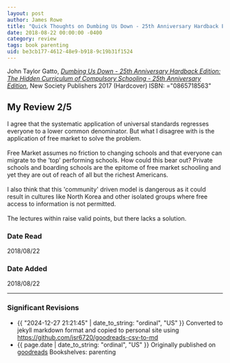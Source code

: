 ```yaml
---
layout: post
author: James Rowe
title: "Quick Thoughts on Dumbing Us Down - 25th Anniversary Hardback Edition: The Hidden Curriculum of Compulsory Schooling - 25th Anniversary Edition"
date: 2018-08-22 00:00:00 -0400
category: review
tags: book parenting
uid: be3cb177-4612-48e9-b918-9c19b31f1524
---
```


John Taylor Gatto, *[Dumbing Us Down - 25th Anniversary Hardback Edition: The Hidden Curriculum of Compulsory Schooling - 25th Anniversary Edition](https://www.goodreads.com/book/show/31945094)*,  New Society Publishers 2017 (Hardcover) ISBN: ="0865718563"

## My Review 2/5

I agree that the systematic application of universal standards regresses everyone to a lower common denominator. But what I disagree with is the application of free market to solve the problem.<br/><br/>Free Market assumes no friction to changing schools and that everyone can migrate to the 'top' performing schools. How could this bear out? Private schools and boarding schools are the epitome of free market schooling and yet they are out of reach of all but the richest Americans.<br/><br/>I also think that this 'community' driven model is dangerous as it could result in cultures like North Korea and other isolated groups where free access to information is not permitted.<br/><br/>The lectures within raise valid points, but there lacks a solution.

### Date Read
2018/08/22

### Date Added
2018/08/22

---

### Significant Revisions

- {{ "2024-12-27 21:21:45" | date_to_string: "ordinal", "US" }} Converted to jekyll markdown format and copied to personal site using <https://github.com/jsr6720/goodreads-csv-to-md>
- {{ page.date | date_to_string: "ordinal", "US" }} Originally published on [goodreads](https://www.goodreads.com) Bookshelves: parenting